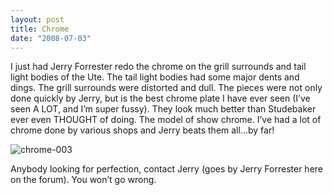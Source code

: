 ```yaml
---
layout: post
title: Chrome
date: "2008-07-03"
---
```


I just had Jerry Forrester redo the chrome on the grill surrounds and tail light bodies of the Ute. The tail light bodies had some major dents and dings. The grill surrounds were distorted and dull. The pieces were not only done quickly by Jerry, but is the best chrome plate I have ever seen (I’ve seen A LOT, and I’m super fussy). They look much better than Studebaker ever even THOUGHT of doing. The model of show chrome. I’ve had a lot of chrome done by various shops and Jerry beats them all…by far!

![](/wp-content/uploads/2008/12/chrome-003.jpg "chrome-003")

Anybody looking for perfection, contact Jerry (goes by Jerry Forrester here on the forum). You won’t go wrong.
